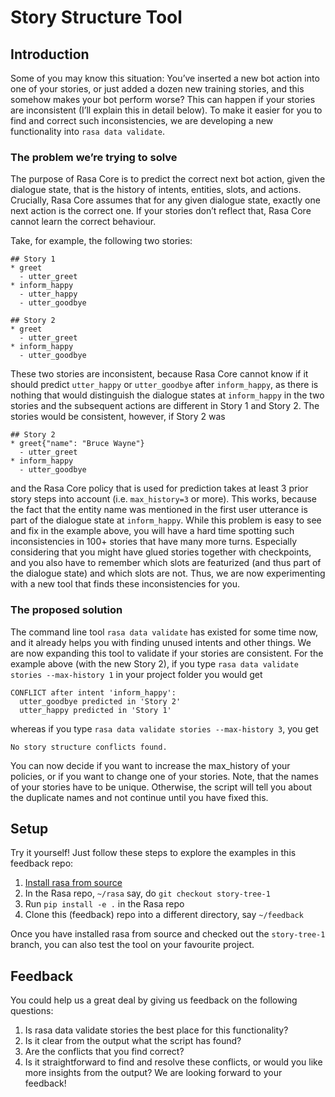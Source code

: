 # Story Structure Tool

## Introduction

Some of you may know this situation: You’ve inserted a new bot action into one of your stories, or just added a dozen new training stories, and this somehow makes your bot perform worse? This can happen if your stories are inconsistent (I’ll explain this in detail below). 
To make it easier for you to find and correct such inconsistencies, we are developing a new functionality into `rasa data validate`.

### The problem we’re trying to solve
The purpose of Rasa Core is to predict the correct next bot action, given the dialogue state, that is the history of intents, entities, slots, and actions. 
Crucially, Rasa Core assumes that for any given dialogue state, exactly one next action is the correct one. 
If your stories don’t reflect that, Rasa Core cannot learn the correct behaviour.

Take, for example, the following two stories:
```
## Story 1
* greet
  - utter_greet
* inform_happy
  - utter_happy
  - utter_goodbye

## Story 2
* greet
  - utter_greet
* inform_happy
  - utter_goodbye
```
These two stories are inconsistent, because Rasa Core cannot know if it should predict `utter_happy` or `utter_goodbye` after `inform_happy`, as there is nothing that would distinguish the dialogue states at `inform_happy` in the two stories and the subsequent actions are different in Story 1 and Story 2. The stories would be consistent, however, if Story 2 was
```
## Story 2
* greet{"name": "Bruce Wayne"}
  - utter_greet
* inform_happy
  - utter_goodbye
```
and the Rasa Core policy that is used for prediction takes at least 3 prior story steps into account (i.e. `max_history=3` or more). 
This works, because the fact that the entity name was mentioned in the first user utterance is part of the dialogue state at `inform_happy`.
While this problem is easy to see and fix in the example above, you will have a hard time spotting such inconsistencies in 100+ stories that have many more turns. 
Especially considering that you might have glued stories together with checkpoints, and you also have to remember which slots are featurized (and thus part of the dialogue state) and which slots are not. 
Thus, we are now experimenting with a new tool that finds these inconsistencies for you.

### The proposed solution
The command line tool `rasa data validate` has existed for some time now, and it already helps you with finding unused intents and other things. 
We are now expanding this tool to validate if your stories are consistent.
For the example above (with the new Story 2), if you type `rasa data validate stories --max-history 1` in your project folder you would get
```
CONFLICT after intent 'inform_happy':
  utter_goodbye predicted in 'Story 2'
  utter_happy predicted in 'Story 1'
```
whereas if you type `rasa data validate stories --max-history 3`, you get
```
No story structure conflicts found.
```
You can now decide if you want to increase the max_history of your policies, or if you want to change one of your stories.
Note, that the names of your stories have to be unique. Otherwise, the script will tell you about the duplicate names and not continue until you have fixed this.

## Setup

Try it yourself! 
Just follow these steps to explore the examples in this feedback repo:

1. [Install rasa from source](https://rasa.com/docs/rasa/user-guide/installation/#building-from-source)
2. In the Rasa repo, `~/rasa` say, do `git checkout story-tree-1`
3. Run `pip install -e .` in the Rasa repo
4. Clone this (feedback) repo into a different directory, say `~/feedback`

Once you have installed rasa from source and checked out the `story-tree-1` branch, you can also test the tool on your favourite project.

## Feedback

You could help us a great deal by giving us feedback on the following questions:
1. Is rasa data validate stories the best place for this functionality?
2. Is it clear from the output what the script has found?
3. Are the conflicts that you find correct?
4. Is it straightforward to find and resolve these conflicts, or would you like more insights from the output?
We are looking forward to your feedback!


